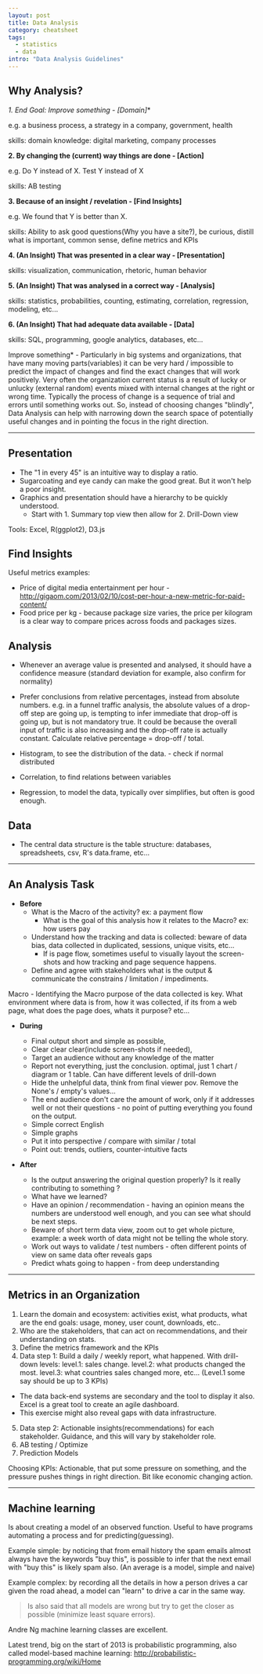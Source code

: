 ```yaml
---
layout: post
title: Data Analysis
category: cheatsheet
tags:
  - statistics
  - data
intro: "Data Analysis Guidelines"
---
```


## Why Analysis?

**1. End Goal: Improve something* - [Domain]**

e.g. a business process, a strategy in a company, government, health

skills: domain knowledge: digital marketing, company processes


**2. By changing the (current) way things are done - [Action]**

e.g. Do Y instead of X. Test Y instead of X

skills: AB testing


**3. Because of an insight / revelation - [Find Insights]**

e.g. We found that Y is better than X. 

skills: Ability to ask good questions(Why you have a site?), be curious, distill what is important, common sense, define metrics and KPIs


**4. (An Insight) That was presented in a clear way - [Presentation]**
  
skills: visualization, communication, rhetoric, human behavior

  
**5. (An Insight) That was analysed in a correct way - [Analysis]**

skills: statistics, probabilities, counting, estimating, correlation, regression, modeling, etc...


**6. (An Insight) That had adequate data available - [Data]**

skills: SQL, programming, google analytics, databases, etc...

Improve something* - Particularly in big systems and organizations, that have many moving parts(variables) it can be very hard / impossible to predict the impact of changes and find the exact changes that will work positively. Very often the organization current status is a result of lucky or unlucky (external random) events mixed with internal changes at the right or wrong time. Typically the process of change is a sequence of trial and errors until something works out. So, instead of choosing changes "blindly", Data Analysis can help with narrowing down the search space of potentially useful changes and in pointing the focus in the right direction.



---

## Presentation

- The "1 in every 45" is an intuitive way to display a ratio.
- Sugarcoating and eye candy can make the good great. But it won't help a poor insight.
- Graphics and presentation should have a hierarchy to be quickly understood. 
  - Start with 1. Summary top view then allow for 2. Drill-Down view

Tools: Excel, R(ggplot2), D3.js

## Find Insights

Useful metrics examples:

- Price of digital media entertainment per hour - http://gigaom.com/2013/02/10/cost-per-hour-a-new-metric-for-paid-content/
- Food price per kg - because package size varies, the price per kilogram is a clear way to compare prices across foods and packages sizes.

## Analysis

 - Whenever an average value is presented and analysed, it should have a confidence measure (standard deviation for example, also confirm for normality)

 - Prefer conclusions from relative percentages, instead from absolute numbers. e.g. in a funnel traffic analysis, the absolute values of a drop-off step are going up, is tempting to infer immediate that drop-off is going up, but is not mandatory true. It could be because the overall input of traffic is also increasing and the drop-off rate is actually constant. Calculate relative percentage = drop-off / total.

 - Histogram, to see the distribution of the data. - check if normal distributed

 - Correlation, to find relations between variables

 - Regression, to model the data, typically over simplifies, but often is good enough.

## Data

 - The central data structure is the table structure: databases, spreadsheets, csv, R's data.frame, etc...

--- 

## An Analysis Task

- **Before**
  - What is the Macro of the activity? ex: a payment flow
    - What is the goal of this analysis how it relates to the Macro?
    ex: how users pay
  - Understand how the tracking and data is collected: beware of data bias, data collected in duplicated, sessions, unique visits, etc...
    - If is page flow, sometimes useful to visually layout the screen-shots and how tracking and page sequence happens.
  - Define and agree with stakeholders what is the output & communicate the constrains / limitation / impediments.

Macro - Identifying the Macro purpose of the data collected is key. What environment where data is from, how it was collected, if its from a web page, what does the page does, whats it purpose? etc...

- **During**
  - Final output short and simple as possible, 
  - Clear clear clear(include screen-shots if needed), 
  - Target an audience without any knowledge of the matter
  - Report not everything, just the conclusion. optimal, just 1 chart / diagram or 1 table. Can have different levels of drill-down
  - Hide the unhelpful data, think from final viewer pov. Remove the None's / empty's values...
  - The end audience don't care the amount of work, only if it addresses well or not their questions - no point of putting everything you found on the output.
  - Simple correct English
  - Simple graphs
  - Put it into perspective / compare with similar / total
  - Point out: trends, outliers, counter-intuitive facts

- **After**
  - Is the output answering the original question properly? Is it really contributing to something ?
  - What have we learned?
  - Have an opinion / recommendation - having an opinion means the numbers are understood well enough, and you can see what should be next steps.
  - Beware of short term data view, zoom out to get whole picture, example: a week worth of data might not be telling the whole story.
  - Work out ways to validate / test numbers - often different points of view on same data ofter reveals gaps
  - Predict whats going to happen - from deep understanding

---

## Metrics in an Organization

1. Learn the domain and ecosystem: activities exist, what products, what are the end goals: usage, money, user count, downloads, etc..
2. Who are the stakeholders, that can act on recommendations, and their understanding on stats.
3. Define the metrics framework and the KPIs
4. Data step 1: Build a daily / weekly report, what happened. With drill-down levels: level.1: sales change. level.2: what products changed the most. level.3: what countries sales changed more, etc... (Level.1 some say should be up to 3 KPIs)
 - The data back-end systems are secondary and the tool to display it also. Excel is a great tool to create an agile dashboard.
 - This exercise might also reveal gaps with data infrastructure.
5. Data step 2: Actionable insights(recommendations) for each stakeholder. Guidance, and this will vary by stakeholder role.
6. AB testing / Optimize
7. Prediction Models

Choosing KPIs: Actionable, that put some pressure on something, and the pressure pushes things in right direction. Bit like economic changing action.

--- 

## Machine learning

Is about creating a model of an observed function. Useful to have programs automating a process and for predicting(guessing).

Example simple: by noticing that from email history the spam emails almost always have the keywords "buy this", is possible to infer that the next email with "buy this" is likely spam also. (An average is a model, simple and naive)

Example complex: by recording all the details in how a person drives a car given the road ahead, a model can "learn" to drive a car in the same way.

> Is also said that all models are wrong but try to get the closer as possible (minimize least square errors).

Andre Ng machine learning classes are excellent.

Latest trend, big on the start of 2013 is probabilistic programming, also called model-based machine learning: http://probabilistic-programming.org/wiki/Home
